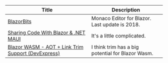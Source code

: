 | Title | Description |
| -- | -- |
| [BlazorBits](https://github.com/BlazorBits/BlazorBits) | Monaco Editor for Blazor. Last update is 2018. |
| [Sharing Code With Blazor & .NET MAUI](https://www.telerik.com/blogs/sharing-code-blazor-dotnet-maui) | It's a little complicated. |
| [Blazor WASM - AOT + Link Trim Support (DevExpress)](https://supportcenter.devexpress.com/ticket/details/t1093615/blazor-wasm-aot-link-trim-support) | I think trim has a big potential for Blazor Wasm. |